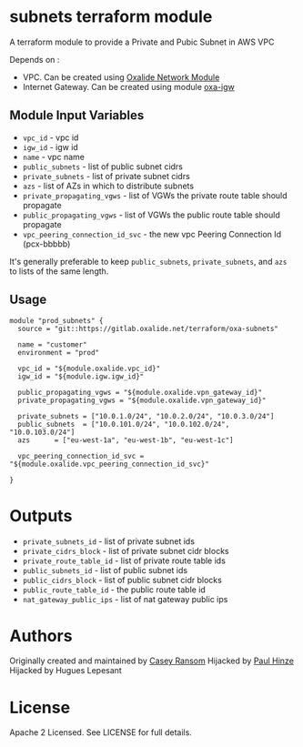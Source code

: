 subnets terraform module
===========

A terraform module to provide a Private and Pubic Subnet in AWS VPC

Depends on :
 - VPC. Can be created using [Oxalide Network Module](https://gitlab.oxalide.net/terraform/oxa-network)
 - Internet Gateway. Can be created using module [oxa-igw](https://gitlab.oxalide.net/terraform/oxa-igw)


Module Input Variables
----------------------

- `vpc_id` - vpc id
- `igw_id` - igw id
- `name` - vpc name
- `public_subnets` - list of public subnet cidrs
- `private_subnets` - list of private subnet cidrs
- `azs` - list of AZs in which to distribute subnets
- `private_propagating_vgws` - list of VGWs the private route table should propagate
- `public_propagating_vgws` - list of VGWs the public route table should propagate
- `vpc_peering_connection_id_svc` - the new vpc Peering Connection Id (pcx-bbbbb)

It's generally preferable to keep `public_subnets`, `private_subnets`, and `azs` to lists of the same length.

Usage
-----

```hcl
module "prod_subnets" {
  source = "git::https://gitlab.oxalide.net/terraform/oxa-subnets"

  name = "customer"
  environment = "prod"

  vpc_id = "${module.oxalide.vpc_id}"
  igw_id = "${module.igw.igw_id}"

  public_propagating_vgws = "${module.oxalide.vpn_gateway_id}"
  private_propagating_vgws = "${module.oxalide.vpn_gateway_id}"

  private_subnets = ["10.0.1.0/24", "10.0.2.0/24", "10.0.3.0/24"]
  public_subnets  = ["10.0.101.0/24", "10.0.102.0/24", "10.0.103.0/24"]
  azs      = ["eu-west-1a", "eu-west-1b", "eu-west-1c"]

  vpc_peering_connection_id_svc =  "${module.oxalide.vpc_peering_connection_id_svc}"

}
```

Outputs
=======

 - `private_subnets_id` - list of private subnet ids
 - `private_cidrs_block` - list of private subnet cidr blocks
 - `private_route_table_id` - list of private route table ids
 - `public_subnets_id` - list of public subnet ids
 - `public_cidrs_block` - list of public subnet cidr blocks
 - `public_route_table_id` - the public route table id
 - `nat_gateway_public_ips` - list of nat gateway public ips

Authors
=======

Originally created and maintained by [Casey Ransom](https://github.com/cransom)
Hijacked by [Paul Hinze](https://github.com/phinze)
Hijacked by Hugues Lepesant

License
=======

Apache 2 Licensed. See LICENSE for full details.
